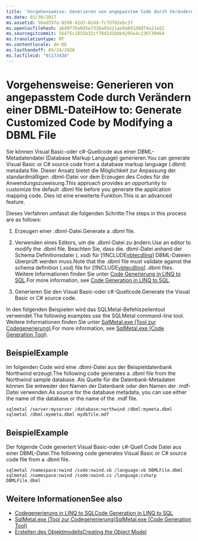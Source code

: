 ```yaml
---
title: 'Vorgehensweise: Generieren von angepasstem Code durch Verändern einer DBML-Datei'
ms.date: 03/30/2017
ms.assetid: 50ad597a-8598-42d3-82dd-fc7d702ebc37
ms.openlocfilehash: ab49f76a0d5e7338a93e21ae9a8d1d9d74a21e82
ms.sourcegitcommit: 5b475c1855b32cf78d2d1bbb4295e4c236f39464
ms.translationtype: MT
ms.contentlocale: de-DE
ms.lasthandoff: 09/24/2020
ms.locfileid: "91173438"
---
```

# <a name="how-to-generate-customized-code-by-modifying-a-dbml-file"></a><span data-ttu-id="679a9-102">Vorgehensweise: Generieren von angepasstem Code durch Verändern einer DBML-Datei</span><span class="sxs-lookup"><span data-stu-id="679a9-102">How to: Generate Customized Code by Modifying a DBML File</span></span>

<span data-ttu-id="679a9-103">Sie können Visual Basic-oder c#-Quellcode aus einer DBML-Metadatendatei (Database Markup Language) generieren.</span><span class="sxs-lookup"><span data-stu-id="679a9-103">You can generate Visual Basic or C# source code from a database markup language (.dbml) metadata file.</span></span> <span data-ttu-id="679a9-104">Dieser Ansatz bietet die Möglichkeit zur Anpassung der standardmäßigen .dbml-Datei vor dem Erzeugen des Codes für die Anwendungszuweisung.</span><span class="sxs-lookup"><span data-stu-id="679a9-104">This approach provides an opportunity to customize the default .dbml file before you generate the application mapping code.</span></span> <span data-ttu-id="679a9-105">Dies ist eine erweiterte Funktion.</span><span class="sxs-lookup"><span data-stu-id="679a9-105">This is an advanced feature.</span></span>  
  
 <span data-ttu-id="679a9-106">Dieses Verfahren umfasst die folgenden Schritte:</span><span class="sxs-lookup"><span data-stu-id="679a9-106">The steps in this process are as follows:</span></span>  
  
1. <span data-ttu-id="679a9-107">Erzeugen einer .dbml-Datei.</span><span class="sxs-lookup"><span data-stu-id="679a9-107">Generate a .dbml file.</span></span>  
  
2. <span data-ttu-id="679a9-108">Verwenden eines Editors, um die .dbml-Datei zu ändern.</span><span class="sxs-lookup"><span data-stu-id="679a9-108">Use an editor to modify the .dbml file.</span></span> <span data-ttu-id="679a9-109">Beachten Sie, dass die. dbml-Datei anhand der Schema Definitionsdatei (. xsd) für [!INCLUDE[vbtecdlinq](../../../../../../includes/vbtecdlinq-md.md)] DBML-Dateien überprüft werden muss.</span><span class="sxs-lookup"><span data-stu-id="679a9-109">Note that the .dbml file must validate against the schema definition (.xsd) file for [!INCLUDE[vbtecdlinq](../../../../../../includes/vbtecdlinq-md.md)] .dbml files.</span></span> <span data-ttu-id="679a9-110">Weitere Informationen finden Sie unter [Code Generierung in LINQ to SQL](code-generation-in-linq-to-sql.md).</span><span class="sxs-lookup"><span data-stu-id="679a9-110">For more information, see [Code Generation in LINQ to SQL](code-generation-in-linq-to-sql.md).</span></span>  
  
3. <span data-ttu-id="679a9-111">Generieren Sie den Visual Basic-oder c#-Quellcode.</span><span class="sxs-lookup"><span data-stu-id="679a9-111">Generate the Visual Basic or C# source code.</span></span>  
  
 <span data-ttu-id="679a9-112">In den folgenden Beispielen wird das SQLMetal-Befehlszeilentool verwendet.</span><span class="sxs-lookup"><span data-stu-id="679a9-112">The following examples use the SQLMetal command-line tool.</span></span> <span data-ttu-id="679a9-113">Weitere Informationen finden Sie unter [SqlMetal.exe (Tool zur Codegenerierung)](../../../../tools/sqlmetal-exe-code-generation-tool.md).</span><span class="sxs-lookup"><span data-stu-id="679a9-113">For more information, see [SqlMetal.exe (Code Generation Tool)](../../../../tools/sqlmetal-exe-code-generation-tool.md).</span></span>  
  
## <a name="example"></a><span data-ttu-id="679a9-114">Beispiel</span><span class="sxs-lookup"><span data-stu-id="679a9-114">Example</span></span>  

 <span data-ttu-id="679a9-115">Im folgenden Code wird eine .dbml-Datei aus der Beispieldatenbank Northwind erzeugt.</span><span class="sxs-lookup"><span data-stu-id="679a9-115">The following code generates a .dbml file from the Northwind sample database.</span></span> <span data-ttu-id="679a9-116">Als Quelle für die Datenbank-Metadaten können Sie entweder den Namen der Datenbank oder den Namen der .mdf-Datei verwenden.</span><span class="sxs-lookup"><span data-stu-id="679a9-116">As source for the database metadata, you can use either the name of the database or the name of the .mdf file.</span></span>  
  
```console  
sqlmetal /server:myserver /database:northwind /dbml:mymeta.dbml  
sqlmetal /dbml:mymeta.dbml mydbfile.mdf  
```  
  
## <a name="example"></a><span data-ttu-id="679a9-117">Beispiel</span><span class="sxs-lookup"><span data-stu-id="679a9-117">Example</span></span>  

 <span data-ttu-id="679a9-118">Der folgende Code generiert Visual Basic-oder c#-Quell Code Datei aus einer DBML-Datei.</span><span class="sxs-lookup"><span data-stu-id="679a9-118">The following code generates Visual Basic or C# source code file from a .dbml file.</span></span>  
  
```console
sqlmetal /namespace:nwind /code:nwind.vb /language:vb DBMLFile.dbml  
sqlmetal /namespace:nwind /code:nwind.cs /language:csharp DBMLFile.dbml  
```  
  
## <a name="see-also"></a><span data-ttu-id="679a9-119">Weitere Informationen</span><span class="sxs-lookup"><span data-stu-id="679a9-119">See also</span></span>

- [<span data-ttu-id="679a9-120">Codegenerierung in LINQ to SQL</span><span class="sxs-lookup"><span data-stu-id="679a9-120">Code Generation in LINQ to SQL</span></span>](code-generation-in-linq-to-sql.md)
- [<span data-ttu-id="679a9-121">SqlMetal.exe (Tool zur Codegenerierung)</span><span class="sxs-lookup"><span data-stu-id="679a9-121">SqlMetal.exe (Code Generation Tool)</span></span>](../../../../tools/sqlmetal-exe-code-generation-tool.md)
- [<span data-ttu-id="679a9-122">Erstellen des Objektmodells</span><span class="sxs-lookup"><span data-stu-id="679a9-122">Creating the Object Model</span></span>](creating-the-object-model.md)
